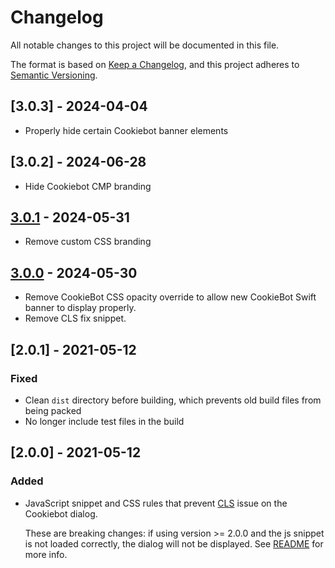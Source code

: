 # Changelog

All notable changes to this project will be documented in this file.

The format is based on [Keep a Changelog](https://keepachangelog.com/en/1.0.0/),
and this project adheres to [Semantic Versioning](https://semver.org/spec/v2.0.0.html).

## [3.0.3] - 2024-04-04

- Properly hide certain Cookiebot banner elements

## [3.0.2] - 2024-06-28

- Hide Cookiebot CMP branding

## [3.0.1] - 2024-05-31

- Remove custom CSS branding

## [3.0.0] - 2024-05-30

- Remove CookieBot CSS opacity override to allow new CookieBot Swift banner to display properly.
- Remove CLS fix snippet.

## [2.0.1] - 2021-05-12

### Fixed

- Clean `dist` directory before building, which prevents old build files from being packed
- No longer include test files in the build

## [2.0.0] - 2021-05-12

### Added

- JavaScript snippet and CSS rules that prevent [CLS](https://web.dev/cls/) issue on the Cookiebot dialog.

  These are breaking changes: if using version >= 2.0.0 and the js snippet is not loaded correctly, the dialog will not be displayed. See [README](README.md) for more info.

[3.0.1]:
  https://github.com/envato/cookie-consent/compare/v3.0.0..v3.0.1
[3.0.0]:
  https://github.com/envato/cookie-consent/compare/v2.0.1..v3.0.0
